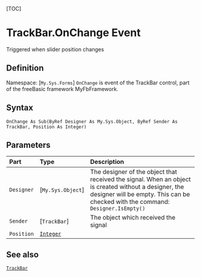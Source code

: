 [TOC]
# TrackBar.OnChange Event
Triggered when slider position changes
## Definition
Namespace: [`My.Sys.Forms`]
`OnChange` is event of the TrackBar control, part of the freeBasic framework MyFbFramework.
## Syntax
```freeBasic
OnChange As Sub(ByRef Designer As My.Sys.Object, ByRef Sender As TrackBar, Position As Integer)
```

## Parameters

|Part|Type|Description|
| :------------ | :------------ | :------------ |
|`Designer`|[`My.Sys.Object`]|The designer of the object that received the signal. When an object is created without a designer, the designer will be empty. This can be checked with the command: `Designer.IsEmpty()`|
|`Sender`|[`TrackBar`]|The object which received the signal|
|`Position`|[`Integer`]("https://www.freebasic.net/wiki/KeyPgInteger")||

## See also
[`TrackBar`](TrackBar.md)
